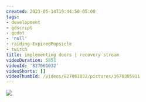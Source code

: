 ```yaml
---
created: 2023-05-14T19:44:50-05:00
tags:
- development
- gdscript
- godot
- 'null'
- raiding-ExpiredPopsicle
- twitch
title: implementing doors | recovery stream
videoDuration: 5851
videoId: '827061032'
videoShorts: []
videoThumbId: /videos/827061032/pictures/1670305911
---
```


![](20230515004450.jpg)

